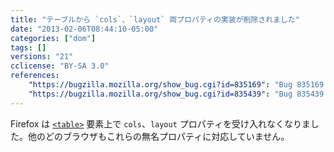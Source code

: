 ```yaml
---
title: "テーブルから `cols`、`layout` 両プロパティの実装が削除されました"
date: "2013-02-06T08:44:10-05:00"
categories: ["dom"]
tags: []
versions: "21"
cclicense: "BY-SA 3.0"
references:
    "https://bugzilla.mozilla.org/show_bug.cgi?id=835169": "Bug 835169 – Do we need support for the table[cols] attribute?"
    "https://bugzilla.mozilla.org/show_bug.cgi?id=835439": "Bug 835439 – Remove support for the table[layout] attribute"
---
```

Firefox は [`<table>`](https://developer.mozilla.org/ja/docs/Web/HTML/Element/table) 要素上で `cols`、`layout` プロパティを受け入れなくなりました。他のどのブラウザもこれらの無名プロパティに対応していません。
